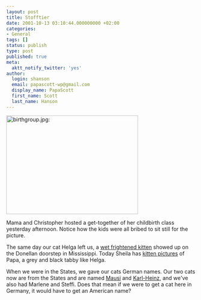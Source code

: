 ```yaml
---
layout: post
title: Stofftier
date: 2001-10-13 03:10:44.000000000 +02:00
categories:
- General
tags: []
status: publish
type: post
published: true
meta:
  aktt_notify_twitter: 'yes'
author:
  login: shanson
  email: papascott-wp@gmail.com
  display_name: PapaScott
  first_name: Scott
  last_name: Hanson
---
```

<p><img src="https://www.papascott.de/wordpress/wp-content/uploads/2001/10/birthgroup.jpg" height="262" width="350" border="0" alt="birthgroup.jpg: " /></p>
<p>Mama and Christopher hosted a get-together of her childbirth class yesterday afternoon. Notice how the kids were all bribed to sit still for the picture.</p>
<p>The same day our cat Helga left us, a <a href="http://blackholebrain.editthispage.com/2001/10/12">wet frightened kitten</a> showed up on the Donellan doorstep in Mississippi.  Today Sheila has <a href="http://sheila.inessential.com/2001/10/13">kitten pictures</a> of Papa, a grey and black tabby like Helga.</p>
<p>When we were in the States, we gave our cats German names. Our two cats now are from the States and are named <a href="http://shanson.editthispage.com/pictures/viewer$92">Mausi</a> and <a href="http://shanson.editthispage.com/pictures/viewer$90">Karl-Heinz</a>, and we've also had Marlene and Steffi. Does that mean if we were to get a cat here in Germany, it would have to get an American name?</p>

